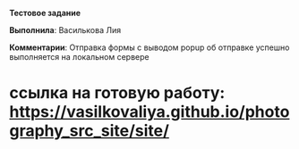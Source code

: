 **Тестовое задание**

**Выполнила**: Василькова Лия

**Комментарии**: Отправка формы с выводом popup об отправке успешно выполняется на локальном сервере

# ссылка на готовую работу: https://vasilkovaliya.github.io/photography_src_site/site/
